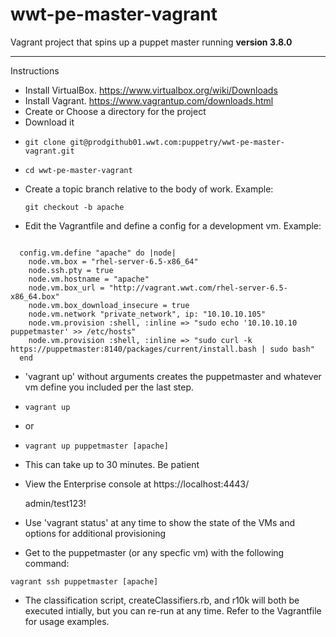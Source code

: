 wwt-pe-master-vagrant
=================
Vagrant project that spins up a puppet master running **version 3.8.0**
***
Instructions
* Install VirtualBox. https://www.virtualbox.org/wiki/Downloads
* Install Vagrant. https://www.vagrantup.com/downloads.html
* Create or Choose a directory for the project
* Download it
* <pre><code>git clone git@prodgithub01.wwt.com:puppetry/wwt-pe-master-vagrant.git</code></pre>
* <pre><code>cd wwt-pe-master-vagrant</code></pre>
* Create a topic branch relative to the body of work.  Example: <pre><code>git checkout -b apache</code></pre>
* Edit the Vagrantfile and define a config for a development vm.  Example:
<pre><code>
  config.vm.define "apache" do |node|
    node.vm.box = "rhel-server-6.5-x86_64"
    node.ssh.pty = true
    node.vm.hostname = "apache"
    node.vm.box_url = "http://vagrant.wwt.com/rhel-server-6.5-x86_64.box"
    node.vm.box_download_insecure = true
    node.vm.network "private_network", ip: "10.10.10.105"
    node.vm.provision :shell, :inline => "sudo echo '10.10.10.10  puppetmaster' >> /etc/hosts"
    node.vm.provision :shell, :inline => "sudo curl -k https://puppetmaster:8140/packages/current/install.bash | sudo bash"
  end</code></pre>
* 'vagrant up' without arguments creates the puppetmaster and whatever vm define you included per the last step.
* <pre><code>vagrant up</code></pre>
* or
* <pre><code>vagrant up puppetmaster [apache]</code></pre>
* This can take up to 30 minutes. Be patient
* View the Enterprise console at https://localhost:4443/
  
  admin/test123!

* Use 'vagrant status' at any time to show the state of the VMs and options for additional provisioning
* Get to the puppetmaster (or any specfic vm) with the following command:
<pre><code>vagrant ssh puppetmaster [apache]</code></pre>

* The classification script, createClassifiers.rb, and r10k will both be executed intially, but you can re-run at any time.  Refer to the Vagrantfile for usage examples.
